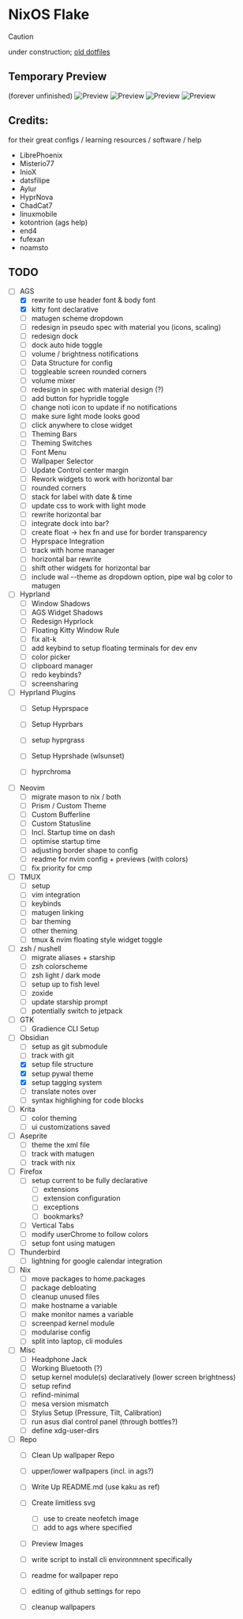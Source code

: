 # NixOS Flake
> [!Caution]
> under construction; 
> [old dotfiles](https://github.com/cmrcrabs/dotfiles)

## Temporary Preview
(forever unfinished)
![Preview](./temp_preview1.png)
![Preview](./temp_preview4.png)
![Preview](./temp_preview5.png)
![Preview](./temp_preview3.png)

## Credits:
for their great configs / learning resources / software / help

- LibrePhoenix
- Misterio77
- InioX
- datsfilipe
- Aylur
- HyprNova
- ChadCat7
- linuxmobile
- kotontrion (ags help)
- end4 
- fufexan
- noamsto

## TODO

- [ ] AGS
    - [X] rewrite to use header font & body font
    - [X] kitty font declarative
    - [ ] matugen scheme dropdown
    - [ ] redesign in pseudo spec with material you (icons, scaling)
    - [ ] redesign dock
    - [ ] dock auto hide toggle
    - [ ] volume / brightness notifications
    - [ ] Data Structure for config
    - [ ] toggleable screen rounded corners
    - [ ] volume mixer
    - [ ] redesign in spec with material design (?)
    - [ ] add button for hypridle toggle
    - [ ] change noti icon to update if no notifications
    - [ ] make sure light mode looks good
    - [ ] click anywhere to close widget
    - [ ] Theming Bars
    - [ ] Theming Switches
    - [ ] Font Menu
    - [ ] Wallpaper Selector
    - [ ] Update Control center margin
    - [ ] Rework widgets to work with horizontal bar 
    - [ ] rounded corners
    - [ ] stack for label with date & time
    - [ ] update css to work with light mode
    - [ ] rewrite horizontal bar
    - [ ] integrate dock into bar?
    - [ ] create float -> hex fn and use for border transparency
    - [ ] Hyprspace Integration
    - [ ] track with home manager
    - [ ] horizontal bar rewrite
    - [ ] shift other widgets for horizontal bar
    - [ ] include wal --theme as dropdown option, pipe wal bg color to matugen

- [ ] Hyprland
    - [ ] Window Shadows
    - [ ] AGS Widget Shadows
    - [ ] Redesign Hyprlock
    - [ ] Floating Kitty Window Rule
    - [ ] fix alt-k
    - [ ] add keybind to setup floating terminals for dev env
    - [ ] color picker
    - [ ] clipboard manager
    - [ ] redo keybinds?
    - [ ] screensharing

- [ ] Hyprland Plugins
    - [ ] Setup Hyprspace
    - [ ] Setup Hyprbars
    - [ ] setup hyprgrass
    - [ ] Setup Hyprshade (wlsunset)
    - [ ] hyprchroma


- [ ] Neovim
    - [ ] migrate mason to nix / both 
    - [ ] Prism / Custom Theme
    - [ ] Custom Bufferline
    - [ ] Custom Statusline
    - [ ] Incl. Startup time on dash
    - [ ] optimise startup time
    - [ ] adjusting border shape to config
    - [ ] readme for nvim config + previews (with colors)
    - [ ] fix priority for cmp

- [ ] TMUX
    - [ ] setup
    - [ ] vim integration
    - [ ] keybinds
    - [ ] matugen linking
    - [ ] bar theming
    - [ ] other theming
    - [ ] tmux & nvim floating style widget toggle

- [ ] zsh / nushell
    - [ ] migrate aliases + starship
    - [ ] zsh colorscheme
    - [ ] zsh light / dark mode
    - [ ] setup up to fish level
    - [ ] zoxide
    - [ ] update starship prompt
    - [ ] potentially switch to jetpack

- [ ] GTK
    - [ ] Gradience CLI Setup

- [ ] Obsidian
    - [ ] setup as git submodule
    - [ ] track with git
    - [X] setup file structure
    - [X] setup pywal theme
    - [X] setup tagging system
    - [ ] translate notes over
    - [ ] syntax highlighing for code blocks

- [ ] Krita
    - [ ] color theming
    - [ ] ui customizations saved

- [ ] Aseprite
    - [ ] theme the xml file
    - [ ] track with matugen
    - [ ] track with nix

- [ ] Firefox
    - [ ] setup current to be fully declarative
        - [ ] extensions
        - [ ] extension configuration
        - [ ] exceptions
        - [ ] bookmarks?
    - [ ] Vertical Tabs
    - [ ] modify userChrome to follow colors
    - [ ] setup font using matugen

- [ ] Thunderbird
    - [ ] lightning for google calendar integration

- [ ] Nix
    - [ ] move packages to home.packages
    - [ ] package debloating
    - [ ] cleanup unused files
    - [ ] make hostname a variable
    - [ ] make monitor names a variable
    - [ ] screenpad kernel module
    - [ ] modularise config
    - [ ] split into laptop, cli modules

- [ ] Misc
    - [ ] Headphone Jack
    - [ ] Working Bluetooth (?)
    - [ ] setup kernel module(s) declaratively (lower screen brightness)
    - [ ] setup refind
    - [ ] refind-minimal
    - [ ] mesa version mismatch
    - [ ] Stylus Setup (Pressure, Tilt, Calibration)
    - [ ] run asus dial control panel (through bottles?)
    - [ ] define xdg-user-dirs

- [ ] Repo
    - [ ] Clean Up wallpaper Repo
    - [ ] upper/lower wallpapers (incl. in ags?)
    - [ ] Write Up README.md (use kaku as ref)
    - [ ] Create limitless svg
        - [ ] use to create neofetch image
        - [ ] add to ags where specified
    - [ ] Preview Images
    - [ ] write script to install cli environmnent specifically
    - [ ] readme for wallpaper repo
    - [ ] editing of github settings for repo
    - [ ] cleanup wallpapers

